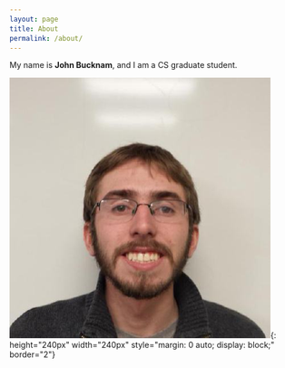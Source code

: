 ```yaml
---
layout: page
title: About
permalink: /about/
---
```

My name is **John Bucknam**, and I am a CS graduate student.

![profile](/img/profile.jpg){: height="240px" width="240px"
  style="margin: 0 auto; display: block;" border="2"}
